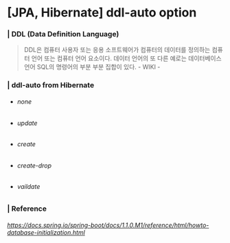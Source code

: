 # [JPA, Hibernate] ddl-auto option

### | DDL (Data Definition Language)

> DDL은 컴퓨터 사용자 또는 응용 소프트웨어가 컴퓨터의 데이터를 정의하는 컴퓨터 언어 또는 컴퓨터 언어 요소이다. 데이터 언어의 또 다른 예로는 데이터베이스 언어 SQL의 명령어의 부분 부분 집합이 있다. - WIKI - 

### | ddl-auto from Hibernate 

- ###### none 

- ###### update

- ###### create

- ###### create-drop

- ###### vaildate



### | Reference

###### https://docs.spring.io/spring-boot/docs/1.1.0.M1/reference/html/howto-database-initialization.html